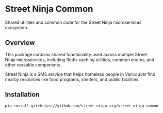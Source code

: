 # Street Ninja Common

Shared utilities and common code for the Street Ninja microservices ecosystem.

## Overview

This package contains shared functionality used across multiple Street Ninja microservices, including Redis caching utilities, common enums, and other reusable components.

Street Ninja is a SMS service that helps homeless people in Vancouver find nearby resources like food programs, shelters, and public facilities.

## Installation

```bash
pip install git+https://github.com/street-ninja-org/street-ninja-common.git@v1.0.0
```